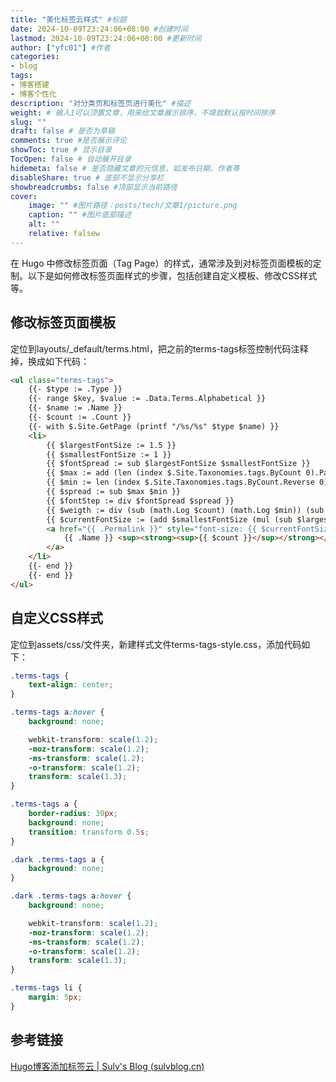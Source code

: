```yaml
---
title: "美化标签云样式" #标题
date: 2024-10-09T23:24:06+08:00 #创建时间
lastmod: 2024-10-09T23:24:06+08:00 #更新时间
author: ["yfc01"] #作者
categories: 
- blog
tags: 
- 博客搭建
- 博客个性化
description: "对分类页和标签页进行美化" #描述
weight: # 输入1可以顶置文章，用来给文章展示排序，不填就默认按时间排序
slug: ""
draft: false # 是否为草稿
comments: true #是否展示评论
showToc: true # 显示目录
TocOpen: false # 自动展开目录
hidemeta: false # 是否隐藏文章的元信息，如发布日期、作者等
disableShare: true # 底部不显示分享栏
showbreadcrumbs: false #顶部显示当前路径
cover:
    image: "" #图片路径：posts/tech/文章1/picture.png
    caption: "" #图片底部描述
    alt: ""
    relative: falsew
---
```


在 Hugo 中修改标签页面（Tag Page）的样式，通常涉及到对标签页面模板的定制。以下是如何修改标签页面样式的步骤，包括创建自定义模板、修改CSS样式等。

## 修改标签页面模板
定位到layouts/_default/terms.html，把之前的terms-tags标签控制代码注释掉，换成如下代码：

```html
<ul class="terms-tags">
    {{- $type := .Type }}
    {{- range $key, $value := .Data.Terms.Alphabetical }}
    {{- $name := .Name }}
    {{- $count := .Count }}
    {{- with $.Site.GetPage (printf "/%s/%s" $type $name) }}
    <li>
        {{ $largestFontSize := 1.5 }}
        {{ $smallestFontSize := 1 }}
        {{ $fontSpread := sub $largestFontSize $smallestFontSize }}
        {{ $max := add (len (index $.Site.Taxonomies.tags.ByCount 0).Pages) 1 }}
        {{ $min := len (index $.Site.Taxonomies.tags.ByCount.Reverse 0).Pages }}
        {{ $spread := sub $max $min }}
        {{ $fontStep := div $fontSpread $spread }}
        {{ $weigth := div (sub (math.Log $count) (math.Log $min)) (sub (math.Log $max) (math.Log $min)) }}
        {{ $currentFontSize := (add $smallestFontSize (mul (sub $largestFontSize $smallestFontSize) $weigth)) }}
        <a href="{{ .Permalink }}" style="font-size: {{ $currentFontSize }}rem; font-weight: {{ mul $currentFontSize 200 }};">
            {{ .Name }} <sup><strong><sup>{{ $count }}</sup></strong></sup>
        </a>
    </li>
    {{- end }}
    {{- end }}
</ul>
```

## 自定义CSS样式

定位到assets/css/文件夹，新建样式文件terms-tags-style.css，添加代码如下：

```css
.terms-tags {
    text-align: center;
}

.terms-tags a:hover {
    background: none;

    webkit-transform: scale(1.2);
    -moz-transform: scale(1.2);
    -ms-transform: scale(1.2);
    -o-transform: scale(1.2);
    transform: scale(1.3);
}

.terms-tags a {
    border-radius: 30px;
    background: none;
    transition: transform 0.5s;
}

.dark .terms-tags a {
    background: none;
}

.dark .terms-tags a:hover {
    background: none;

    webkit-transform: scale(1.2);
    -moz-transform: scale(1.2);
    -ms-transform: scale(1.2);
    -o-transform: scale(1.2);
    transform: scale(1.3);
}

.terms-tags li {
    margin: 5px;
}
```

## 参考链接

[Hugo博客添加标签云 | Sulv's Blog (sulvblog.cn)](https://www.sulvblog.cn/posts/blog/hugo_tag_cloud/)
